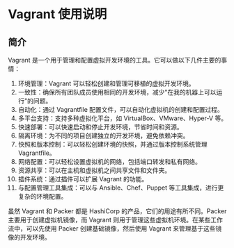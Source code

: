 # Vagrant 使用说明

## 简介

Vagrant 是一个用于管理和配置虚拟开发环境的工具。它可以做以下几件主要的事情：

1. 环境管理：Vagrant 可以轻松创建和管理可移植的虚拟开发环境。
2. 一致性：确保所有团队成员使用相同的开发环境，减少"在我的机器上可以运行"的问题。
3. 自动化：通过 Vagrantfile 配置文件，可以自动化虚拟机的创建和配置过程。
4. 多平台支持：支持多种虚拟化平台，如 VirtualBox、VMware、Hyper-V 等。
5. 快速部署：可以快速启动和停止开发环境，节省时间和资源。
6. 隔离环境：为不同的项目创建独立的开发环境，避免依赖冲突。
7. 快照和版本控制：可以轻松创建环境的快照，并通过版本控制系统管理 Vagrantfile。
8. 网络配置：可以轻松设置虚拟机的网络，包括端口转发和私有网络。
9. 资源共享：可以在主机和虚拟机之间共享文件和文件夹。
10. 插件系统：通过插件可以扩展 Vagrant 的功能。
11. 与配置管理工具集成：可以与 Ansible、Chef、Puppet 等工具集成，进行更复杂的环境配置。

虽然 Vagrant 和 Packer 都是 HashiCorp 的产品，它们的用途有所不同。Packer 主要用于创建虚拟机镜像，而 Vagrant 则用于管理这些虚拟机环境。在某些工作流中，可以先使用 Packer 创建基础镜像，然后使用 Vagrant 来管理基于这些镜像的开发环境。
